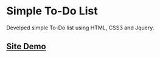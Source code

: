# Simple To-Do List

Develped simple To-Do list using HTML, CSS3 and Jquery.

## [Site Demo](https://suthardhaval24.github.io/)
